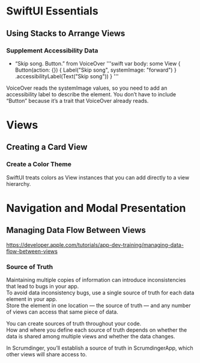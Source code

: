 # SwiftUI Essentials  

## Using Stacks to Arrange Views   

### Supplement Accessibility Data  
* “Skip song. Button.” from VoiceOver
'''swift
var body: some View {
    Button(action: {}) {
        Label("Skip song", systemImage: "forward")
    }
    .accessibilityLabel(Text("Skip song"))
}
'''

VoiceOver reads the systemImage values, so you need to add an accessibility label to describe the element. You don’t have to include “Button” because it’s a trait that VoiceOver already reads.  

# Views  

## Creating a Card View  

### Create a Color Theme  
SwiftUI treats colors as View instances that you can add directly to a view hierarchy.  

# Navigation and Modal Presentation

## Managing Data Flow Between Views

https://developer.apple.com/tutorials/app-dev-training/managing-data-flow-between-views

### Source of Truth
Maintaining multiple copies of information can introduce inconsistencies that lead to bugs in your app.  
To avoid data inconsistency bugs, use a single source of truth for each data element in your app.  
Store the element in one location — the source of truth — and any number of views can access that same piece of data.  
  
You can create sources of truth throughout your code.   
How and where you define each source of truth depends on whether the data is shared among multiple views and whether the data changes.  
  
In Scrumdinger, you’ll establish a source of truth in ScrumdingerApp, which other views will share access to.  
